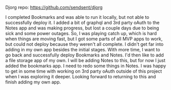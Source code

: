 Djorg repo: https://github.com/sendsent/djorg

I completed Bookmarks and was able to run it locally, but not able to successfully deploy it. I added a bit of graphql and 3rd party oAuth to the Notes app and was making progress, but lost a couple days due to being sick and some power outages. So, I was playing catch up, which is hard when things are moving fast, but I got some parts of all MVP apps to work, but could not deploy because they weren't all complete. I didn't get far into adding in my own app besides the initial stages. With more time, I want to go back and successfully deploy Bookmarks and Notes. I'd then like to add a file storage app of my own. I will be adding Notes to this, but for now I just added the bookmarks app. I need to redo some things in Notes. I was happy to get in some time with working on 3rd party oAuth outside of this project when I was exploring it deeper. Looking forward to returning to this and finish adding my own app. 